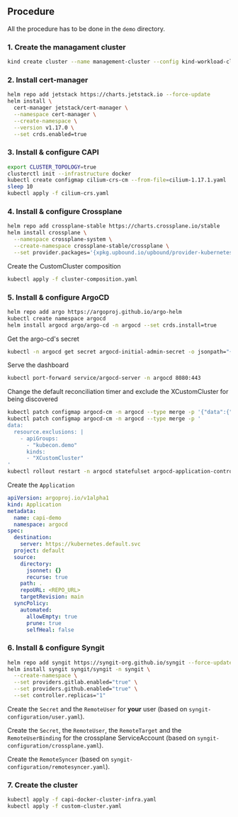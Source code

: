 ## Procedure

All the procedure has to be done in the `demo` directory.

### 1. Create the managament cluster

```sh
kind create cluster --name management-cluster --config kind-workload-cluster-config.yaml
```

### 2. Install cert-manager

```sh
helm repo add jetstack https://charts.jetstack.io --force-update
helm install \
  cert-manager jetstack/cert-manager \
  --namespace cert-manager \
  --create-namespace \
  --version v1.17.0 \
  --set crds.enabled=true
```

### 3. Install & configure CAPI

```sh
export CLUSTER_TOPOLOGY=true
clusterctl init --infrastructure docker
kubectl create configmap cilium-crs-cm --from-file=cilium-1.17.1.yaml
sleep 10
kubectl apply -f cilium-crs.yaml
```

### 4. Install & configure Crossplane

```sh
helm repo add crossplane-stable https://charts.crossplane.io/stable
helm install crossplane \
  --namespace crossplane-system \
  --create-namespace crossplane-stable/crossplane \
  --set provider.packages='{xpkg.upbound.io/upbound/provider-kubernetes:v0.16.0}'
```

Create the CustomCluster composition

```sh
kubectl apply -f cluster-composition.yaml
```

### 5. Install & configure ArgoCD

```sh
helm repo add argo https://argoproj.github.io/argo-helm
kubectl create namespace argocd
helm install argocd argo/argo-cd -n argocd --set crds.install=true
```

Get the argo-cd's secret
```sh
kubectl -n argocd get secret argocd-initial-admin-secret -o jsonpath="{.data.password}" | base64 -d
```

Serve the dashboard
```sh
kubectl port-forward service/argocd-server -n argocd 8080:443
```

Change the default reconciliation timer and exclude the XCustomCluster for being discovered
```sh
kubectl patch configmap argocd-cm -n argocd --type merge -p '{"data":{"timeout.reconciliation":"5s"}}'
kubectl patch configmap argocd-cm -n argocd --type merge -p '
data:
  resource.exclusions: |
    - apiGroups:
      - "kubecon.demo"
      kinds:
      - "XCustomCluster"
'
kubectl rollout restart -n argocd statefulset argocd-application-controller
```

Create the `Application`
```yaml
apiVersion: argoproj.io/v1alpha1
kind: Application
metadata:
  name: capi-demo
  namespace: argocd
spec:
  destination:
    server: https://kubernetes.default.svc
  project: default
  source:
    directory:
      jsonnet: {}
      recurse: true
    path: .
    repoURL: <REPO_URL>
    targetRevision: main
  syncPolicy:
    automated:
      allowEmpty: true
      prune: true
      selfHeal: false
```

### 6. Install & configure Syngit

```sh
helm repo add syngit https://syngit-org.github.io/syngit --force-update
helm install syngit syngit/syngit -n syngit \
  --create-namespace \
  --set providers.gitlab.enabled="true" \
  --set providers.github.enabled="true" \
  --set controller.replicas="1"
```

Create the `Secret` and the `RemoteUser` for **your** user (based on `syngit-configuration/user.yaml`).

Create the `Secret`, the `RemoteUser`, the `RemoteTarget` and the `RemoteUserBinding` for the crossplane ServiceAccount (based on `syngit-configuration/crossplane.yaml`).

Create the `RemoteSyncer` (based on `syngit-configuration/remotesyncer.yaml`).

### 7. Create the cluster

```sh
kubectl apply -f capi-docker-cluster-infra.yaml
kubectl apply -f custom-cluster.yaml
```